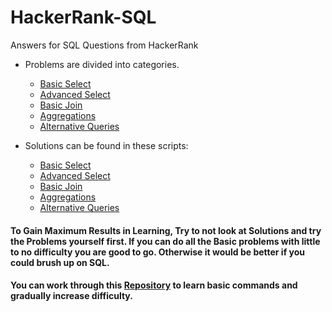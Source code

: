 # HackerRank-SQL
Answers for SQL Questions from HackerRank

- Problems are divided into categories.
    - [Basic Select](./Basic%20Select/Basic-Select.pdf)
    - [Advanced Select](./Advanced%20Select/Advanced-Select.pdf)
    - [Basic Join](./Basic%20Join/Basic-Join.pdf)
    - [Aggregations](./Aggregation/Aggregation.pdf)
    - [Alternative Queries](./Alternative%20Queries/Alternative-Queries.pdf)


- Solutions can be found in these scripts:
    - [Basic Select](./Basic%20Select/Basic-Select-Queries.sql)
    - [Advanced Select](./Advanced%20Select/Advanced-Select-Queries.sql)
    - [Basic Join](./Basic%20Join/Basic-Join-Queries.sql)
    - [Aggregations](./Aggregation/Aggregation-Queries.sql)
    - [Alternative Queries](./Alternative%20Queries/Alternative-Queries.sql)
    


#### To Gain Maximum Results in Learning, Try to not look at Solutions and try the Problems yourself first. If you can do all the Basic problems with little to no difficulty you are good to go. Otherwise it would be better if you could brush up on SQL. 


#### You can work through this [Repository](https://github.com/jha-vineet69/SQL-Practice) to learn basic commands and gradually increase difficulty.